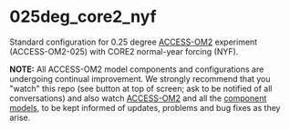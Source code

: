 # 025deg_core2_nyf
Standard configuration for 0.25 degree [ACCESS-OM2](https://github.com/COSIMA/access-om2) experiment (ACCESS-OM2-025) with CORE2 normal-year forcing (NYF).

**NOTE:** All ACCESS-OM2 model components and configurations are undergoing continual improvement. We strongly recommend that you "watch" this repo (see button at top of screen; ask to be notified of all conversations) and also watch [ACCESS-OM2](https://github.com/COSIMA/access-om2) and all the [component models](https://github.com/COSIMA/access-om2/tree/master/src), to be kept informed of updates, problems and bug fixes as they arise.
